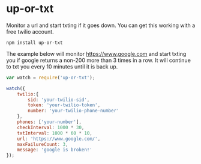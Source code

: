 up-or-txt
==========

Monitor a url and start txting if it goes down.  You can get this working with a free twilio account.

```
npm install up-or-txt
```

The example below will monitor https://www.google.com and start txting you if google returns a non-200 more than 3 times in a row.  It will continue to txt you every 10 minutes until it is back up.
```js
var watch = require('up-or-txt');

watch({
	twilio:{
		sid: 'your-twilio-sid',
		token: 'your-twilio-token',
		number: 'your-twilio-phone-number'
	},
	phones: ['your-number'],
	checkInterval: 1000 * 30,
	txtInterval: 1000 * 60 * 10,
	url: 'https://www.google.com/',
	maxFailureCount: 3,
	message: 'google is broken!'
});
```
